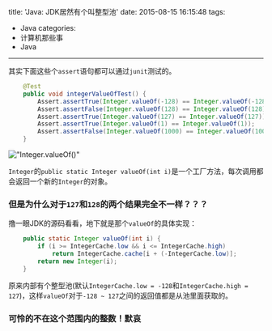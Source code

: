title: 'Java: JDK居然有个叫整型池'
date: 2015-08-15 16:15:48
tags:
 - Java
categories:
  - 计算机那些事
  - Java
---
其实下面这些个`assert`语句都可以通过`junit`测试的。
```java
    @Test
    public void integerValueOfTest() {
        Assert.assertTrue(Integer.valueOf(-128) == Integer.valueOf(-128));
        Assert.assertFalse(Integer.valueOf(128) == Integer.valueOf(128));
        Assert.assertTrue(Integer.valueOf(127) == Integer.valueOf(127));
        Assert.assertTrue(Integer.valueOf(1) == Integer.valueOf(1));
        Assert.assertFalse(Integer.valueOf(1000) == Integer.valueOf(1000));
    }
```
<!-- more -->
!["Integer.valueOf()"](https://dn-myblog.qbox.me/img/blog/integer-valueof.png "Integer.valueOf()")

`Integer`的`public static Integer valueOf(int i)`是一个工厂方法，每次调用都会返回一个新的`Integer`的对象。

### 但是为什么对于`127`和`128`的两个结果完全不一样？？？

撸一眼JDK的源码看看，地下就是那个`valueOf`的具体实现：
```java
    public static Integer valueOf(int i) {
        if (i >= IntegerCache.low && i <= IntegerCache.high)
            return IntegerCache.cache[i + (-IntegerCache.low)];
        return new Integer(i);
    }
```

原来内部有个整型池(默认`IntegerCache.low = -128`和`IntegerCache.high = 127`)，这样`valueOf`对于`-128 ~ 127`之间的返回值都是从池里面获取的。

### 可怜的不在这个范围内的整数！默哀
